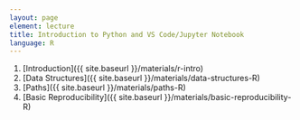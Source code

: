 ```yaml
---
layout: page
element: lecture
title: Introduction to Python and VS Code/Jupyter Notebook
language: R
---
```


1. [Introduction]({{ site.baseurl }}/materials/r-intro)
2. [Data Structures]({{ site.baseurl }}/materials/data-structures-R)
3. [Paths]({{ site.baseurl }}/materials/paths-R)
4. [Basic Reproducibility]({{ site.baseurl }}/materials/basic-reproducibility-R)
